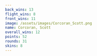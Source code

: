 ```yaml
---
back_wins: 13
flight_wins: 8
front_wins: 11
image: /assets/images/Corcoran_Scott.png
name: Corcoran, Scott
overall_wins: 12
points: 52
rounds: 31
skins: 8
---
```

